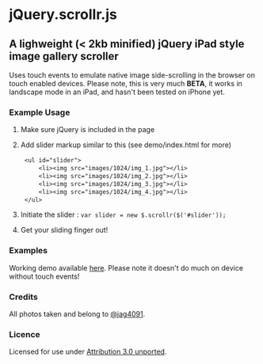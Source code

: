 jQuery.scrollr.js
=================

A lighweight (< 2kb minified) jQuery iPad style image gallery scroller
----------------------------------------------------------------------

Uses touch events to emulate native image side-scrolling in the browser on
touch enabled devices. Please note, this is very much **BETA**, it works in
landscape mode in an iPad, and hasn't been tested on iPhone yet.

### Example Usage

1. Make sure jQuery is included in the page

2. Add slider markup similar to this (see demo/index.html for more)

        <ul id="slider">
            <li><img src="images/1024/img_1.jpg"></li>
            <li><img src="images/1024/img_2.jpg"></li>
            <li><img src="images/1024/img_3.jpg"></li>
            <li><img src="images/1024/img_4.jpg"></li>
        </ul>

3. Initiate the slider : `var slider = new $.scrollr($('#slider'));`

4. Get your sliding finger out!


### Examples

Working demo available [here](http://labs.cahoona.co.uk/scrollr/). Please
note it doesn't do much on device without touch events!


### Credits

All photos taken and belong to [@jag4091](http://twitter.com/jag4091).


### Licence

Licensed for use under [Attribution 3.0 unported](http://creativecommons.org/licenses/by/3.0/).
